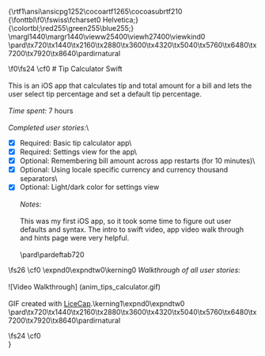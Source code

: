 {\rtf1\ansi\ansicpg1252\cocoartf1265\cocoasubrtf210
{\fonttbl\f0\fswiss\fcharset0 Helvetica;}
{\colortbl;\red255\green255\blue255;}
\margl1440\margr1440\vieww25400\viewh27400\viewkind0
\pard\tx720\tx1440\tx2160\tx2880\tx3600\tx4320\tx5040\tx5760\tx6480\tx7200\tx7920\tx8640\pardirnatural

\f0\fs24 \cf0 # Tip Calculator Swift\
\
This is an iOS app that calculates tip and total amount for a bill and lets the user select tip percentage and set a default tip percentage.\
\
*Time spent:* 7 hours\
\
*Completed user stories:*\
* [x] Required: Basic tip calculator app\
* [x] Required: Settings view for the app\
* [x] Optional: Remembering bill amount across app restarts (for 10 minutes)\
* [x] Optional: Using locale specific currency and currency thousand separators\
* [x] Optional:  Light/dark color for settings view\
\
*Notes:*\
\
This was my first iOS app, so it took some time to figure out user defaults and syntax. The intro to swift video, app video walk through and hints page were very helpful.\
\
\pard\pardeftab720

\fs26 \cf0 \expnd0\expndtw0\kerning0
*Walkthrough of all user stories:*\
\
![Video Walkthrough] (anim_tips_calculator.gif)\
\
GIF created with [LiceCap](http://www.cockos.com/licecap/).\kerning1\expnd0\expndtw0 \
\pard\tx720\tx1440\tx2160\tx2880\tx3600\tx4320\tx5040\tx5760\tx6480\tx7200\tx7920\tx8640\pardirnatural

\fs24 \cf0 \
}